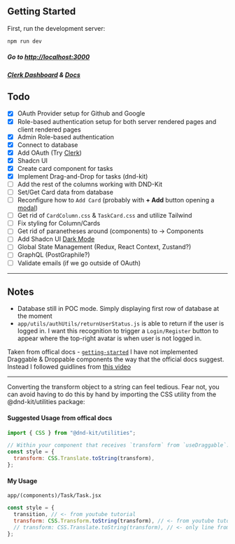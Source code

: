 ## Getting Started

First, run the development server:

```bash
npm run dev
```

##### Go to [http://localhost:3000](http://localhost:3000)

##### [Clerk Dashboard](https://dashboard.clerk.com/sign-in) & [Docs](https://clerk.com/docs)

## Todo

- [x] OAuth Provider setup for Github and Google
- [x] Role-based authentication setup for both server rendered pages and client rendered pages
- [x] Admin Role-based authentication
- [x] Connect to database
- [x] Add OAuth (Try [Clerk](https://clerk.com/))
- [x] Shadcn UI
- [x] Create card component for tasks
- [x] Implement Drag-and-Drop for tasks (dnd-kit)
- [ ] Add the rest of the columns working with DND-Kit
- [ ] Set/Get Card data from database
- [ ] Reconfigure how to `Add Card` (probably with **+ Add** button opening a [modal](https://ui.shadcn.com/docs/components/dialog))
- [ ] Get rid of `CardColumn.css` & `TaskCard.css` and utilize Tailwind
- [ ] Fix styling for Column/Cards
- [ ] Get rid of paranetheses around (components) to -> Components
- [ ] Add Shadcn UI [Dark Mode](https://ui.shadcn.com/docs/dark-mode/next)
- [ ] Global State Management (Redux, React Context, Zustand?)
- [ ] GraphQL (PostGraphile?)
- [ ] Validate emails (if we go outside of OAuth)

---

## Notes

- Database still in POC mode. Simply displaying first row of database at the moment
- `app/utils/authUtils/returnUserStatus.js` is able to return if the user is logged in. I want this recognition to trigger a `Login/Register` button to appear where the top-right avatar is when user is not logged in.

Taken from offical docs - [`getting-started`](https://docs.dndkit.com/introduction/getting-started)
I have not implemented Draggable & Droppable components the way that the official docs suggest. Instead I followed guidlines from [this video](https://www.youtube.com/watch?v=dL5SOdgMbRY)

---

Converting the transform object to a string can feel tedious. Fear not, you can avoid having to do this by hand by importing the CSS utility from the @dnd-kit/utilities package:

#### Suggested Usage from offical docs

```jsx
import { CSS } from "@dnd-kit/utilities";

// Within your component that receives `transform` from `useDraggable`:
const style = {
  transform: CSS.Translate.toString(transform),
};
```

#### My Usage

`app/(components)/Task/Task.jsx`

```jsx
const style = {
  transition, // <- from youtube tutorial
  transform: CSS.Transform.toString(transform), // <- from youtube tutorial
  // transform: CSS.Translate.toString(transform), // <- only line from notes/official tips
};
```
